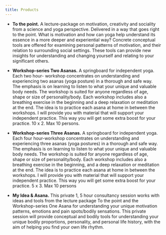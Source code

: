 ```yaml
---
title: Products
---
```


* __To the point.__ A lecture-package on motivation, creativity  and sociality from a science and yoga perspective. Delivered in a way that goes right to the point. What is motivation and how can yoga help understand its essence in a more deeper and experiential way? Concrete conceptual tools are offered for examining personal patterns of motivation, and their relation to surrounding social settings. These tools can provide new insights for understanding and changing yourself and relating to your significant others. 

* __Workshop-series Two Asanas.__ A springboard for independent yoga. Each two hour- workshop concentrates on understanding and experiencing two asanas (yoga posture) in a thorough and safe way. The emphasis is on learning to listen to what your unique and valuable body needs. The workshop is suited for anyone regardless of age, shape or size of personality/body. Each workshop includes also a breathing exercise in the beginning and a deep relaxation or meditation at the end. The idea is to practice each asana at home in between the workshops. I will provide you with material that will support your independent practice. This way you will get some extra boost for your practice. 10 x 2. Max 10 persons.

* __Workshop-series Three Asanas.__ A springboard for independent yoga. Each four hour-workshop concentrates on understanding and experiencing three asanas (yoga postures) in a thorough and safe way. The emphasis is on learning to listen to what your unique and valuable body needs. The workshop is suited for anyone regardless of age, shape or size of personality/body. Each workshop includes also a breathing exercise in the beginning, and a deep relaxation or meditation at the end. The idea is to practice each asana at home in between the workshops. I will provide you with material that will support your independent practice. This way you will get some extra boost for your practice. 5 x 3. Max 10 persons

* __My Idea & Asana.__ This private 1, 5 hour consultancy session works with ideas and tools from the lecture package To the point and the Workshop-series One Asana for understanding your unique motivation patterns, emotions and pain spots/bodily sensations. This private session will provide conceptual and bodily tools for understanding your unique bodily proportions, personality, and personal life history, with the aim of  helping you find your own life rhythm.
